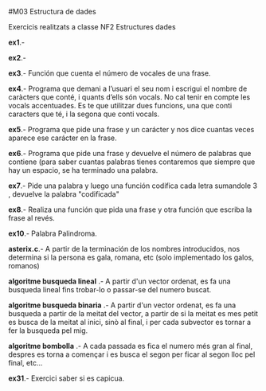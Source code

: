 #M03 Estructura de dades

   Exercicis realitzats a classe NF2 Estructures dades
   
   **ex1**.- 
   
   **ex2**.- 
   
   **ex3**.- Función que cuenta el número de vocales de una frase.
   
   **ex4**.- Programa que demani a l’usuari el seu nom i escrigui el nombre de caràcters que conté, i quants d’ells són vocals. 
 No cal tenir en compte les vocals accentuades. Es te que utilitzar dues funcions, una que conti caracters que té, i la segona que conti vocals.

   **ex5**.- Programa que pide una frase y un carácter y nos dice cuantas veces aparece ese carácter en la frase.
   
   **ex6**.- Programa que pide una frase y devuelve el número de palabras que contiene (para saber cuantas palabras tienes contaremos que siempre que hay un espacio, se ha terminado una palabra.
   
   **ex7**.- Pide una palabra y luego una función codifica cada letra sumandole 3 , devuelve la palabra "codificada"
   
   **ex8**.- Realiza una función que pida una frase y otra función que escriba la frase al revés.
   
   **ex10**.- Palabra Palindroma.
   
   **asterix.c**.- A partir de la terminación de los nombres introducidos, nos determina si la persona es gala, romana, etc (solo implementado los galos, romanos)

  **algoritme busqueda lineal** .- A partir d'un vector ordenat, es fa una busqueda lineal fins trobar-lo o passar-se del numero buscat.
  
  **algoritme busqueda binaria** .- A partir d'un vector ordenat, es fa una busqueda a partir de la meitat del vector, a partir de si la meitat es mes petit es busca de la meitat al inici, sinò al final, i per cada subvector es tornar a fer la busqueda pel mig.
  
  **algoritme bombolla** .- A cada passada es fica el numero més gran al final, despres es torna a començar i es busca el segon per ficar al segon lloc pel final, etc...

   **ex31**.- Exercici saber si es capicua.
